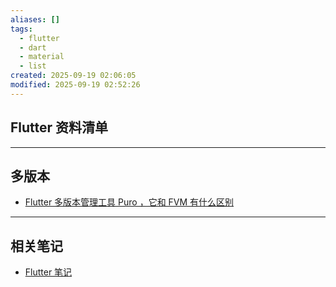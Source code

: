 ```yaml
---
aliases: []
tags:
  - flutter
  - dart
  - material
  - list
created: 2025-09-19 02:06:05
modified: 2025-09-19 02:52:26
---
```


## Flutter 资料清单

---

## 多版本

* [Flutter 多版本管理工具 Puro ，它和 FVM 有什么区别](https://zhuanlan.zhihu.com/p/49313090195)

---

## 相关笔记

* [Flutter 笔记](Flutter_Note.md)
